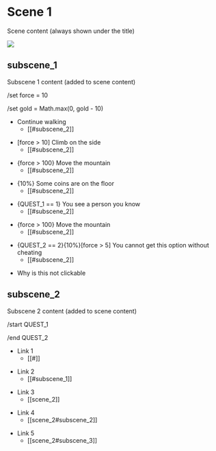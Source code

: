 # Scene 1

Scene content (always shown under the title)

![](https://unsplash.com/photos/Gbs3a-8C8Pc/download?ixid=M3wxMjA3fDB8MXxzZWFyY2h8MXx8cXVlc3R8ZW58MHx8fHwxNzQ3OTIxMTgxfDI&force=true&w=640)


<!-- subscene key, first one is the default -->
## subscene_1

Subscene 1 content (added to scene content)

<!-- changes utilities, can be put everywhere -->
/set force = 10
<!-- changes can be javascript, null on error -->
/set gold = Math.max(0, gold - 10)

<!-- actions, one action per list item, link in sub list item -->

<!-- standard option always shown-->
* <i icon=footprints></i> Continue walking
  * [[#subscene_2]]
<!-- conditional option, shown and disabled on fail-->
* [force > 10] <i icon=mountain></i> Climb on the side
  * [[#subscene_2]]
<!-- hidden conditional option, not shown on fail-->
* {force > 100} <i icon=mountain></i> Move the mountain
  * [[#subscene_2]]
<!-- conditional option can be random percentage-->
* {10%} <i icon=circle-pound-sterling></i> Some coins are on the floor
  * [[#subscene_2]]
<!-- you can use flags for "quests"-->
* {QUEST_1 == 1} <i icon=user></i> You see a person you know
  * [[#subscene_2]]
<!-- hidden conditional option, not shown on fail-->
* {force > 100} <i icon=mountain></i> Move the mountain
  * [[#subscene_2]]
<!-- options can be chained-->
* {QUEST_2 == 2}{10%}[force > 5] You cannot get this option without cheating
  * [[#subscene_2]]
<!-- option without link will be disabled by default-->
* Why is this not clickable

<!-- subscene key -->
## subscene_2

Subscene 2 content (added to scene content)

<!-- utility to set a flag to 1, equals to: /set QUEST_1 = 1 -->
/start QUEST_1
<!-- utility to set a flag to 2, equals to: /set QUEST_2 = 2-->
/end QUEST_2

<!-- you can link to these subscene with #-->
* Link 1
  * [[#]]
<!-- you can link to another subscene with #key-->
* Link 2
  * [[#subscene_1]]
<!-- you can link to another scene with its name--->
* Link 3
  * [[scene_2]]
<!-- you can link to another scene and subscene with its name and #key-->
* Link 4
  * [[scene_2#subscene_2]]
<!-- if a scene or subscene is not found, the link will be disabled and an error will be shown -->
* Link 5
  * [[scene_2#subscene_3]]